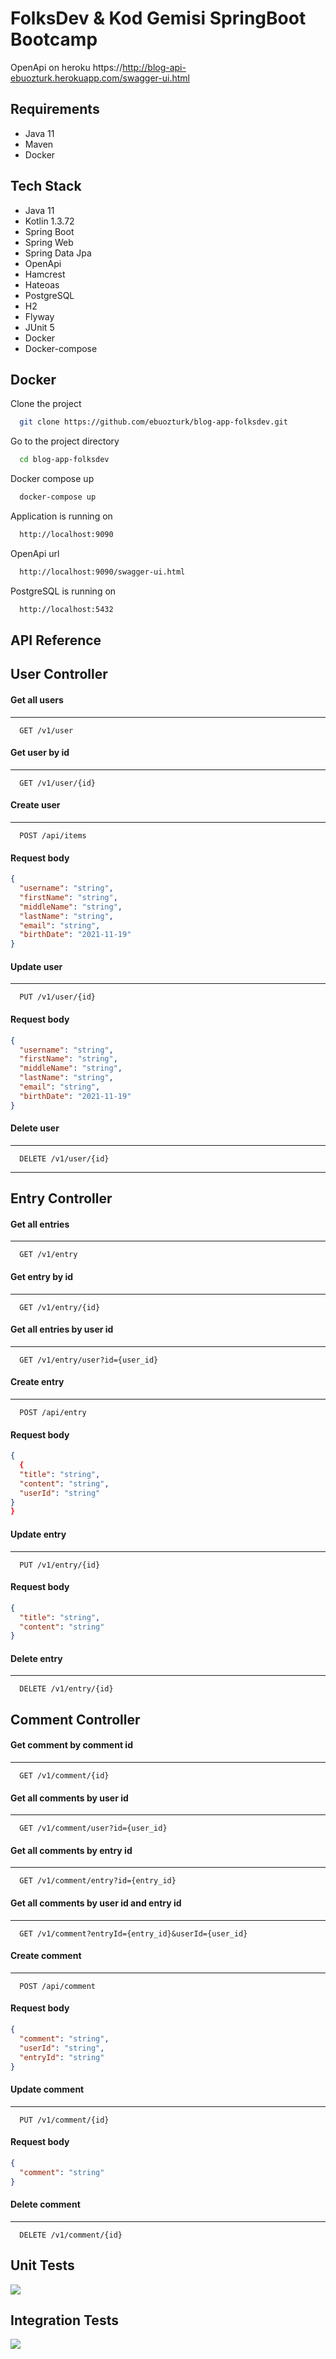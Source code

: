 # FolksDev & Kod Gemisi SpringBoot Bootcamp
OpenApi on heroku https://http://blog-api-ebuozturk.herokuapp.com/swagger-ui.html


## Requirements
- Java 11
- Maven
- Docker

## Tech Stack

- Java 11
- Kotlin 1.3.72
- Spring Boot
- Spring Web
- Spring Data Jpa
- OpenApi
- Hamcrest
- Hateoas
- PostgreSQL
- H2 
- Flyway
- JUnit 5
- Docker
- Docker-compose

## Docker

Clone the project

```bash
  git clone https://github.com/ebuozturk/blog-app-folksdev.git
```

Go to the project directory

```bash
  cd blog-app-folksdev
```

Docker compose up

```bash
  docker-compose up
```

Application is running on 

```bash
  http://localhost:9090
```
OpenApi url 

```bash
  http://localhost:9090/swagger-ui.html
```

PostgreSQL is running on 

```bash
  http://localhost:5432
```

## API Reference
## User Controller
#### Get all users
---
```
  GET /v1/user
```
#### Get user by id
---
```
  GET /v1/user/{id}
```

#### Create user
---
```
  POST /api/items
```
#### Request body
```json
{
  "username": "string",
  "firstName": "string",
  "middleName": "string",
  "lastName": "string",
  "email": "string",
  "birthDate": "2021-11-19"
}
```

#### Update user
---
```
  PUT /v1/user/{id}
```
#### Request body
```json
{
  "username": "string",
  "firstName": "string",
  "middleName": "string",
  "lastName": "string",
  "email": "string",
  "birthDate": "2021-11-19"
}
```

#### Delete user
---
```
  DELETE /v1/user/{id}
```
---

## Entry Controller
#### Get all entries
---
```
  GET /v1/entry
```
#### Get entry by id
---
```
  GET /v1/entry/{id}
```
#### Get all entries by user id
---
```
  GET /v1/entry/user?id={user_id}
```

#### Create entry
---
```
  POST /api/entry
```
#### Request body
```json
{
  {
  "title": "string",
  "content": "string",
  "userId": "string"
}
}
```

#### Update entry
---
```
  PUT /v1/entry/{id}
```
#### Request body
```json
{
  "title": "string",
  "content": "string"
}
```

#### Delete entry
---
```
  DELETE /v1/entry/{id}
```
## Comment Controller

#### Get comment by comment id
---
```
  GET /v1/comment/{id}
```
#### Get all comments by user id
---
```
  GET /v1/comment/user?id={user_id}
```
#### Get all comments by entry id
---
```
  GET /v1/comment/entry?id={entry_id}
```
#### Get all comments by user id and entry id
---
```
  GET /v1/comment?entryId={entry_id}&userId={user_id}
```

#### Create comment
---
```
  POST /api/comment
```
#### Request body
```json
{
  "comment": "string",
  "userId": "string",
  "entryId": "string"
}
```

#### Update comment
---
```
  PUT /v1/comment/{id}
```
#### Request body
```json
{
  "comment": "string"
}
```

#### Delete comment
---
```
  DELETE /v1/comment/{id}
```




<h2>Unit Tests</h2>
<img src="https://user-images.githubusercontent.com/62665901/142010766-276bbd6d-edc1-43b6-9ae1-0b20fca4a85f.PNG">
<h2>Integration Tests</h2>
<img src="https://user-images.githubusercontent.com/62665901/142010763-42b5b973-d075-4895-ae12-f928fd9d10ed.PNG">

